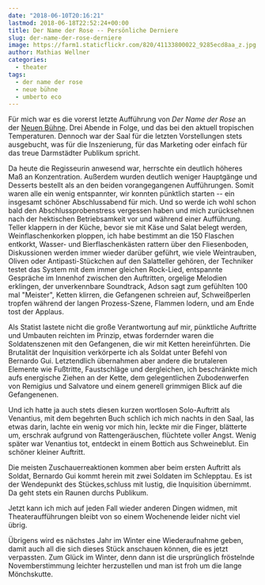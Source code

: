```yaml
---
date: "2018-06-10T20:16:21"
lastmod: 2018-06-18T22:52:24+00:00
title: Der Name der Rose -- Persönliche Derniere
slug: der-name-der-rose-derniere
image: https://farm1.staticflickr.com/820/41133800022_9285ecd8aa_z.jpg
author: Mathias Wellner
categories:
  - theater
tags:
  - der name der rose
  - neue bühne
  - umberto eco
---
```


Für mich war es die vorerst letzte Aufführung von *Der Name der Rose* an der [Neuen Bühne](http://www.neue-buehne.de/). Drei Abende in Folge, und das bei den aktuell  tropischen Temperaturen. Dennoch war der Saal für die letzten Vorstellungen stets ausgebucht, was für die Inszenierung, für das Marketing oder einfach für das treue Darmstädter Publikum spricht. 

<!--more-->

Da heute die Regisseurin anwesend war, herrschte ein deutlich höheres Maß an Konzentration. Außerdem wurden deutlich weniger Hauptgänge und Desserts bestellt als an den beiden vorangegangenen Aufführungen. Somit waren alle ein wenig entspannter, wir konnten pünktlich starten -- ein insgesamt schöner Abschlussabend für mich. Und so werde ich wohl schon bald den Abschlussprobenstress vergessen haben und mich zurücksehnen nach der hektischen Betriebsamkeit vor und während einer Aufführung. Teller klappern in der Küche, bevor sie mit Käse und Salat belegt werden, Weinflaschenkorken ploppen, ich habe bestimmt an die 150 Flaschen entkorkt, Wasser- und Bierflaschenkästen rattern über den Fliesenboden, Diskussionen werden immer wieder darüber geführt, wie viele Weintrauben, Oliven oder Antipasti-Stückchen auf den Salatteller gehören, der Techniker testet das System mit dem immer gleichen Rock-Lied, entspannte Gespräche im Innenhof zwischen den Auftritten, orgelige Melodien erklingen, der unverkennbare Soundtrack, Adson sagt zum gefühlten 100 mal "Meister", Ketten klirren, die Gefangenen schreien auf, Schweißperlen tropfen während der langen Prozess-Szene, Flammen lodern, und am Ende tost der Applaus. 

Als Statist lastete nicht die große Verantwortung auf mir, pünktliche Auftritte und Umbauten reichten im Prinzip, etwas fordernder waren die Soldatenszenen mit den Gefangenen, die wir mit Ketten hereinführten. Die Brutalität der Inquisition verkörperte ich als Soldat unter Befehl von Bernardo Gui. Letztendlich übernahmen aber andere die brutaleren Elemente wie Fußtritte, Faustschläge und dergleichen, ich beschränkte mich aufs energische Ziehen an der Kette, dem gelegentlichen Zubodenwerfen von Remigius und Salvatore und einem generell grimmigen Blick auf die Gefangenenen. 

Und ich hatte ja auch stets diesen kurzen wortlosen Solo-Auftritt als Venantius, mit dem begehrten Buch schlich ich mich nachts in den Saal, las etwas darin, lachte ein wenig vor mich hin, leckte mir die Finger, blätterte um, erschrak aufgrund von Rattengeräuschen, flüchtete voller Angst. Wenig später war Venantius tot, entdeckt in einem Bottich aus Schweineblut. Ein schöner kleiner Auftritt. 

Die meisten Zuschauerreaktionen kommen aber beim ersten Auftritt als Soldat, Bernardo Gui kommt herein mit zwei Soldaten im Schlepptau. Es ist der Wendepunkt des Stückes,schluss mit lustig, die Inquisition übernimmt. Da geht stets ein Raunen durchs Publikum. 

Jetzt kann ich mich auf jeden Fall wieder anderen Dingen widmen, mit Theateraufführungen bleibt von so einem Wochenende leider nicht viel übrig. 

Übrigens wird es nächstes Jahr im Winter eine Wiederaufnahme geben, damit auch all die sich dieses Stück anschauen können, die es jetzt verpassten. Zum Glück im Winter, denn dann ist die ursprünglich fröstelnde Novemberstimmung leichter herzustellen und man ist froh um die lange Mönchskutte. 